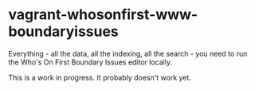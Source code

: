 # vagrant-whosonfirst-www-boundaryissues

Everything - all the data, all the indexing, all the search - you need to run
the Who's On First Boundary Issues editor locally.

This is a work in progress. It probably doesn't work yet.
